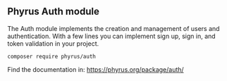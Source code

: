 ﻿## Phyrus Auth module

The Auth module implements the creation and management of users and authentication. With a few lines you can implement sign up, sign in, and token validation in your project.

    composer require phyrus/auth

Find the documentation in: https://phyrus.org/package/auth/